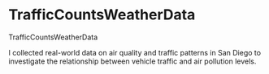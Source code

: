 # TrafficCountsWeatherData
TrafficCountsWeatherData

I collected real-world data on air quality and traffic patterns in San Diego to investigate the relationship between vehicle traffic and air pollution levels.
